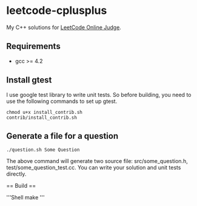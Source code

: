leetcode-cplusplus
==================

My C++ solutions for [LeetCode Online Judge](http://oj.leetcode.com/).

## Requirements
* gcc >= 4.2

## Install gtest
I use google test library to write unit tests. So before building, you need to use the following commands to set up gtest.

```Shell
chmod u+x install_contrib.sh
contrib/install_contrib.sh
```
## Generate a file for a question

```Shell
./question.sh Some Question
```

The above command will generate two source file: src/some_question.h, test/some_question_test.cc. You can write your solution and unit tests directly.

== Build ==

'''Shell
make
'''

